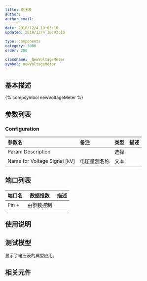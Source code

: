 ```yaml
---
title: 电压表
author: 
author_email:

date: 2018/12/4 10:03:10
updated: 2018/12/4 10:03:10

type: components
category: 3000
order: 200

classname: _NewVoltageMeter
symbol: newVoltageMeter
---
```

## 基本描述
{% compsymbol newVoltageMeter %}

## 参数列表
### Configuration
| 参数名 | 备注 | 类型 | 描述 |
| :--- | :--- | :--: | :--- |
| Param Description |  | 选择 |  |
| Name for Voltage Signal \[kV\] | 电压量测名称 | 文本 |  |


## 端口列表

| 端口名 | 数据维数 | 描述 |
| :--- | :--:  | :--- |
| Pin + | 由参数控制 | |                   

## 使用说明


## 测试模型
[<test name>](<test link>)显示了电压表的典型应用。

## 相关元件


